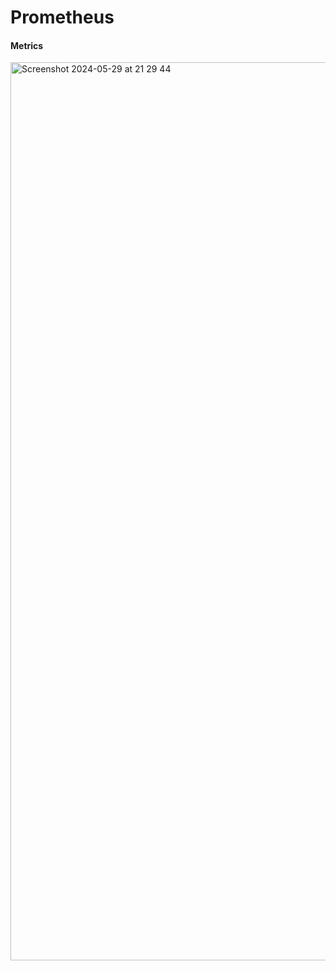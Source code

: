 # Prometheus

#### Metrics
<img width="1437" alt="Screenshot 2024-05-29 at 21 29 44" src="https://github.com/sumitnair26/Prometheus/assets/24470385/541a3a6c-795d-4569-8bf4-b552beb8260a">

